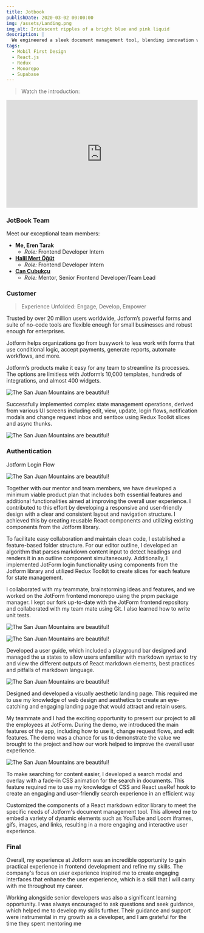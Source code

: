 ```yaml
---
title: Jotbook
publishDate: 2020-03-02 00:00:00
img: /assets/Landing.png
img_alt: Iridescent ripples of a bright blue and pink liquid
description: |
  We engineered a sleek document management tool, blending innovation with seamless user experience for Jotformers!
tags:
  - Mobil First Design
  - React.js
  - Redux
  - Monorepo
  - Supabase
---
```


> Watch the introduction:
<div style="position: relative; padding-bottom: 56.25%; height: 0;"><iframe src="https://www.loom.com/embed/9cb1f972eea84613b2cc115af06af089?sid=6172e3f8-a0ca-4125-acbf-6a237ce0a17a" frameborder="0" webkitallowfullscreen mozallowfullscreen allowfullscreen style="position: absolute; top: 0; left: 0; width: 100%; height: 100%;"></iframe></div>

### JotBook Team

Meet our exceptional team members:
- **Me, Eren Tarak**
  - *Role:* Frontend Developer Intern
- **[Halil Mert Öğüt](https://tr.linkedin.com/in/halilmertogut)**
  - *Role:* Frontend Developer Intern
- **[Can Çubukçu](https://tr.linkedin.com/in/can-cubukcu)**
  - *Role:* Mentor, Senior Frontend Developer/Team Lead

### Customer

> Experience Unfolded: Engage, Develop, Empower

Trusted by over 20 million users worldwide, Jotform’s powerful forms and suite of no-code tools are flexible enough for small businesses and robust enough for enterprises.

Jotform helps organizations go from busywork to less work with forms that use conditional logic, accept payments, generate reports, automate workflows, and more.

Jotform’s products make it easy for any team to streamline its processes. The options are limitless with Jotform’s 10,000 templates, hundreds of integrations, and almost 400 widgets.


![The San Juan Mountains are beautiful!](/assets/Checked_Document_UI.png "San Juan Mountains")

Successfully implemented complex state management operations, derived from various UI screens including edit, view, update, login flows, notification modals and change request inbox and sentbox using Redux Toolkit slices and async thunks.

![The San Juan Mountains are beautiful!](/assets/CreateMode_UI.png "San Juan Mountains")


### Authentication

Jotform Login Flow

![The San Juan Mountains are beautiful!](/assets/LoginFlow.png "San Juan Mountains")



Together with our mentor and team members, we have developed a minimum viable product plan that includes both essential features and additional functionalities aimed at improving the overall user experience. I contributed to this effort by developing a responsive and user-friendly design with a clear and consistent layout and navigation structure. I achieved this by creating reusable React components and utilizing existing components from the Jotform library.

To facilitate easy collaboration and maintain clean code, I established a feature-based folder structure. For our editor outline, I developed an algorithm that parses markdown content input to detect headings and renders it in an outline component simultaneously. Additionally, I implemented JotForm login functionality using components from the Jotform library and utilized Redux Toolkit to create slices for each feature for state management.

I collaborated with my teammate, brainstorming ideas and features, and we worked on the JotForm frontend monorepo using the pnpm package manager. I kept our fork up-to-date with the JotForm frontend repository and collaborated with my team mate using Git. I also learned how to write unit tests.

![The San Juan Mountains are beautiful!](/assets/ViewMode_Desktop.png "San Juan Mountains")



![The San Juan Mountains are beautiful!](/assets/GetStarted_UI.png "San Juan Mountains")

Developed a user guide, which included a playground bar designed and managed
the uı states to allow users unfamiliar with markdown syntax to try and view the
different outputs of React markdown elements, best practices and pitfalls of
markdown language.

![The San Juan Mountains are beautiful!](/assets/GetStarted_Videos_Section_UI.png "San Juan Mountains")


Designed and developed a visually aesthetic landing page.
This required me to use my knowledge of web design and aesthetics to create an
eye-catching and engaging landing page that would attract and retain users.

My teammate and I had the exciting opportunity to present our project to all the
employees at JotForm. During the demo, we introduced the main features of the app,
including how to use it, change request flows, and edit features. The demo was a
chance for us to demonstrate the value we brought to the project and how our work
helped to improve the overall user experience.

![The San Juan Mountains are beautiful!](/assets/SearchModal.png "San Juan Mountains")

To make searching for content easier, I developed a search modal and overlay with a fade-in CSS animation
for the search in documents. This feature required me to use my knowledge of CSS and React useRef hook
to create an engaging and user-friendly search experience in an efficient way


Customized the components of a React markdown editor library to meet the specific needs of Jotform's
document management tool. This allowed me to embed a variety of dynamic elements such as YouTube and
Loom iframes, gifs, images, and links, resulting in a more engaging and interactive user experience.


### Final

Overall, my experience at Jotform was an incredible opportunity to gain practical
experience in frontend development and refine my skills. The company's focus on
user experience inspired me to create engaging interfaces that enhance the
user experience, which is a skill that I will carry with me throughout my career.

Working alongside senior developers was also a significant learning opportunity.
I was always encouraged to ask questions and seek guidance, which helped me to
develop my skills further. Their guidance and support were instrumental in my growth
as a developer, and I am grateful for the time they spent mentoring me